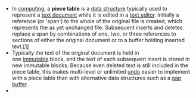 - In [computing](https://en.wikipedia.org/wiki/Computing), a **piece table** is a [data structure](https://en.wikipedia.org/wiki/Data_structure) typically used to represent a [text document](https://en.wikipedia.org/wiki/Text_document) while it is edited in a [text editor](https://en.wikipedia.org/wiki/Text_editor). Initially a reference (or 'span') to the whole of the original file is created, which represents the as yet unchanged file. Subsequent inserts and deletes replace a span by combinations of one, two, or three references to sections of either the original document or to a buffer holding inserted text.[[1]](https://en.wikipedia.org/wiki/Piece_table#cite_note-crowley-1)
- Typically the text of the original document is held in one [immutable](https://en.wikipedia.org/wiki/Immutable_object) block, and the text of each subsequent insert is stored in new immutable blocks. Because even deleted text is still included in the piece table, this makes multi-level or unlimited [undo](https://en.wikipedia.org/wiki/Undo) easier to implement with a piece table than with alternative data structures such as a [gap buffer](https://en.wikipedia.org/wiki/Gap_buffer).
-